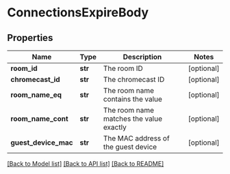 # ConnectionsExpireBody

## Properties
Name | Type | Description | Notes
------------ | ------------- | ------------- | -------------
**room_id** | **str** | The room ID | [optional] 
**chromecast_id** | **str** | The chromecast ID | [optional] 
**room_name_eq** | **str** | The room name contains the value | [optional] 
**room_name_cont** | **str** | The room name matches the value exactly | [optional] 
**guest_device_mac** | **str** | The MAC address of the guest device | [optional] 

[[Back to Model list]](../README.md#documentation-for-models) [[Back to API list]](../README.md#documentation-for-api-endpoints) [[Back to README]](../README.md)

